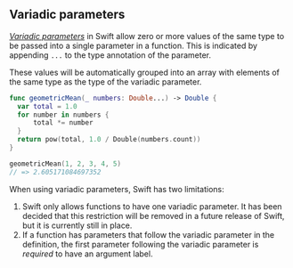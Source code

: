 ## Variadic parameters

[_Variadic parameters_][variadic-parameters] in Swift allow zero or more values of the same type to be passed into a single parameter in a function. This is indicated by appending `...` to the type annotation of the parameter.

These values will be automatically grouped into an array with elements of the same type as the type of the variadic parameter.

```swift
func geometricMean(_ numbers: Double...) -> Double {
  var total = 1.0
  for number in numbers {
      total *= number
  }
  return pow(total, 1.0 / Double(numbers.count))
}

geometricMean(1, 2, 3, 4, 5)
// => 2.605171084697352
```

When using variadic parameters, Swift has two limitations:

1. Swift only allows functions to have one variadic parameter. It has been decided that this restriction will be removed in a future release of Swift, but it is currently still in place.
2. If a function has parameters that follow the variadic parameter in the definition, the first parameter following the variadic parameter is _required_ to have an argument label.

[variadic-parameters]: https://docs.swift.org/swift-book/LanguageGuide/TheBasics.html#ID171
